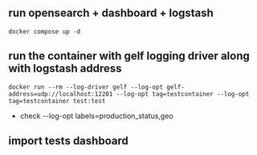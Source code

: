 ## run opensearch + dashboard + logstash
```
docker compose up -d
```


## run the container with gelf logging driver along with logstash address
```
docker run --rm --log-driver gelf --log-opt gelf-address=udp://localhost:12201 --log-opt tag=testcontainer --log-opt tag=testcontainer test:test
```
* check --log-opt labels=production_status,geo

## import tests dashboard